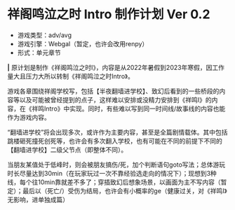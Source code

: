 # 祥阁鸣泣之时 Intro      制作计划 Ver 0.2

* 游戏类型：adv/avg
* 游戏引擎：Webgal（暂定，也许会改用renpy）
* 形式：单元章节

**|**  原计划是制作《祥阁鸣泣之时Ⅰ》，内容是从2022年暑假到2023年寒假，因工作量大且压力大所以转制《祥阁鸣泣之时Intro》。

​	游戏各章围绕祥阁学校写，包括【半夜翻墙进学校】、致幻后看到的一些桥段的内容等以及可能被曾经提到的点子，这样难以安排或没精力安排到《祥鸣Ⅰ》的内容，在《祥鸣Intro》中实现。同时，有些难以写到同一时间线/故事线的内容也能作为游戏内容。

​	“翻墙进学校”将会出现多次，或许作为主要内容，甚至是全篇剧情载体。其中包括跳楼砸死撞死创死等，也许会有多次翻入学校，也有可能在不同的前提下不同的【翻墙进学校】二级父节点（即整体不同）。





当朋友某值处于低峰时，则会被朋友搞伤/死，加个判断语句goto写法；总体游玩时长尽量达到30min（在玩家玩过一次不靠经验选走向的情况下）；现想到3种线，每个往10min靠就差不多了；穿插致幻后想象场景，以画面为主不写内容（暂定）；最后以（死亡/）受伤为结局，也许会有小概率的ge（健康过关，对《祥鸣Ⅰ》无影响，进单独成篇）